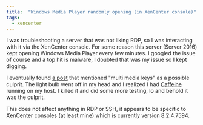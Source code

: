 ```yaml
---
title:  "Windows Media Player randomly opening (in XenCenter console)"
tags:
  - xencenter
---
```

I was troubleshooting a server that was not liking RDP, so I was interacting with it via the XenCenter console. For some reason this server (Server 2016) kept opening Windows Media Player every few minutes. I googled the issue of course and a top hit is malware, I doubted that was my issue so I kept digging. 

I eventually found [a post](https://superuser.com/questions/232426/windows-media-center-opens-up-by-itself-sometimes) that mentioned "multi media keys" as a possible culprit. The light bulb went off in my head and I realized I had [Caffeine](https://caffeine.en.lo4d.com/windows) running on my host. I killed it and did some more testing, lo and behold it was the culprit.

This does not affect anything in RDP or SSH, it appears to be specific to XenCenter consoles (at least mine) which is currently version 8.2.4.7594.